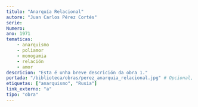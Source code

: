 ```yaml
---
titulo: "Anarquía Relacional"
autore: "Juan Carlos Pérez Cortés"
serie:
Numero:
ano: 1971
tematicas:
    - anarquismo
    - poliamor
    - monogamia
    - relación
    - amor
descricion: "Esta é unha breve descrición da obra 1."
portada: "/biblioteca/obras/perez_anarquia_relacional.jpg" # Opcional, imaxe da portada
etiquetas: ["anarquismo", "Rusia"]
link_externo: "a"
tipo: "obra"
---
```


